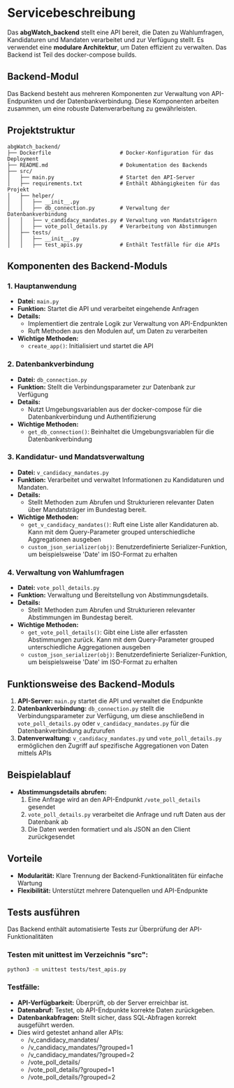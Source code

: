 # Servicebeschreibung

Das **abgWatch_backend** stellt eine API bereit, die Daten zu Wahlumfragen, Kandidaturen und Mandaten verarbeitet und
zur Verfügung stellt. Es verwendet eine **modulare Architektur**, um Daten effizient zu verwalten. Das Backend ist Teil 
des docker-compose builds.


## Backend-Modul

Das Backend besteht aus mehreren Komponenten zur Verwaltung von API-Endpunkten und der Datenbankverbindung.
Diese Komponenten arbeiten zusammen, um eine robuste Datenverarbeitung zu gewährleisten.

## Projektstruktur
```plaintext
abgWatch_backend/
├── Dockerfile                      # Docker-Konfiguration für das Deployment
├── README.md                       # Dokumentation des Backends
├── src/
│   ├── main.py                     # Startet den API-Server
│   ├── requirements.txt            # Enthält Abhängigkeiten für das Projekt
│   ├── helper/
│   │   ├── __init__.py
│   │   ├── db_connection.py        # Verwaltung der Datenbankverbindung
│   │   ├── v_candidacy_mandates.py # Verwaltung von Mandatsträgern
│   │   ├── vote_poll_details.py    # Verarbeitung von Abstimmungen
│   ├── tests/
│   │   ├── __init__.py
│   │   ├── test_apis.py            # Enthält Testfälle für die APIs
```

## Komponenten des Backend-Moduls

### 1. **Hauptanwendung**
- **Datei:** `main.py`
- **Funktion:** Startet die API und verarbeitet eingehende Anfragen
- **Details:**
  - Implementiert die zentrale Logik zur Verwaltung von API-Endpunkten
  - Ruft Methoden aus den Modulen auf, um Daten zu verarbeiten
- **Wichtige Methoden:**
  - `create_app()`: Initialisiert und startet die API

### 2. **Datenbankverbindung**
- **Datei:** `db_connection.py`
- **Funktion:** Stellt die Verbindungsparameter zur Datenbank zur Verfügung
- **Details:**
  - Nutzt Umgebungsvariablen aus der docker-compose für die Datenbankverbindung und Authentifizierung
- **Wichtige Methoden:**
  - `get_db_connection()`: Beinhaltet die Umgebungsvariablen für die Datenbankverbindung

### 3. **Kandidatur- und Mandatsverwaltung**
- **Datei:** `v_candidacy_mandates.py`
- **Funktion:** Verarbeitet und verwaltet Informationen zu Kandidaturen und Mandaten.
- **Details:**
  - Stellt Methoden zum Abrufen und Strukturieren relevanter Daten über Mandatsträger im Bundestag bereit.
- **Wichtige Methoden:**
  - `get_v_candidacy_mandates()`: Ruft eine Liste aller Kandidaturen ab. Kann mit dem Query-Parameter grouped
  unterschiedliche Aggregationen ausgeben
  - `custom_json_serializer(obj)`: Benutzerdefinierte Serializer-Funktion, um beispielsweise 'Date' im ISO-Format zu erhalten

### 4. **Verwaltung von Wahlumfragen**
- **Datei:** `vote_poll_details.py`
- **Funktion:** Verwaltung und Bereitstellung von Abstimmungsdetails.
- **Details:**
  - Stellt Methoden zum Abrufen und Strukturieren relevanter Abstimmungen im Bundestag bereit.
- **Wichtige Methoden:**
  - `get_vote_poll_details()`: Gibt eine Liste aller erfassten Abstimmungen zurück. Kann mit dem Query-Parameter grouped
  unterschiedliche Aggregationen ausgeben
  - `custom_json_serializer(obj)`: Benutzerdefinierte Serializer-Funktion, um beispielsweise 'Date' im ISO-Format zu erhalten

## Funktionsweise des Backend-Moduls

1. **API-Server:** `main.py` startet die API und verwaltet die Endpunkte
2. **Datenbankverbindung:** `db_connection.py` stellt die Verbindungsparameter zur Verfügung, um diese anschließend in `vote_poll_details.py` oder `v_candidacy_mandates.py` für die Datenbankverbindung aufzurufen
3. **Datenverwaltung:** `v_candidacy_mandates.py` und `vote_poll_details.py` ermöglichen den Zugriff auf spezifische Aggregationen von Daten mittels APIs

## Beispielablauf

- **Abstimmungsdetails abrufen:**
  1. Eine Anfrage wird an den API-Endpunkt `/vote_poll_details` gesendet
  2. `vote_poll_details.py` verarbeitet die Anfrage und ruft Daten aus der Datenbank ab
  3. Die Daten werden formatiert und als JSON an den Client zurückgesendet

## Vorteile

- **Modularität:** Klare Trennung der Backend-Funktionalitäten für einfache Wartung
- **Flexibilität:** Unterstützt mehrere Datenquellen und API-Endpunkte

## Tests ausführen
Das Backend enthält automatisierte Tests zur Überprüfung der API-Funktionalitäten

### Testen mit unittest im Verzeichnis "src":
```bash
python3 -m unittest tests/test_apis.py
```

### Testfälle:
- **API-Verfügbarkeit:** Überprüft, ob der Server erreichbar ist.
- **Datenabruf:** Testet, ob API-Endpunkte korrekte Daten zurückgeben.
- **Datenbankabfragen:** Stellt sicher, dass SQL-Abfragen korrekt ausgeführt werden.
- Dies wird getestet anhand aller APIs:
  - /v_candidacy_mandates/ 
  - /v_candidacy_mandates/?grouped=1 
  - /v_candidacy_mandates/?grouped=2
  - /vote_poll_details/
  - /vote_poll_details/?grouped=1 
  - /vote_poll_details/?grouped=2
